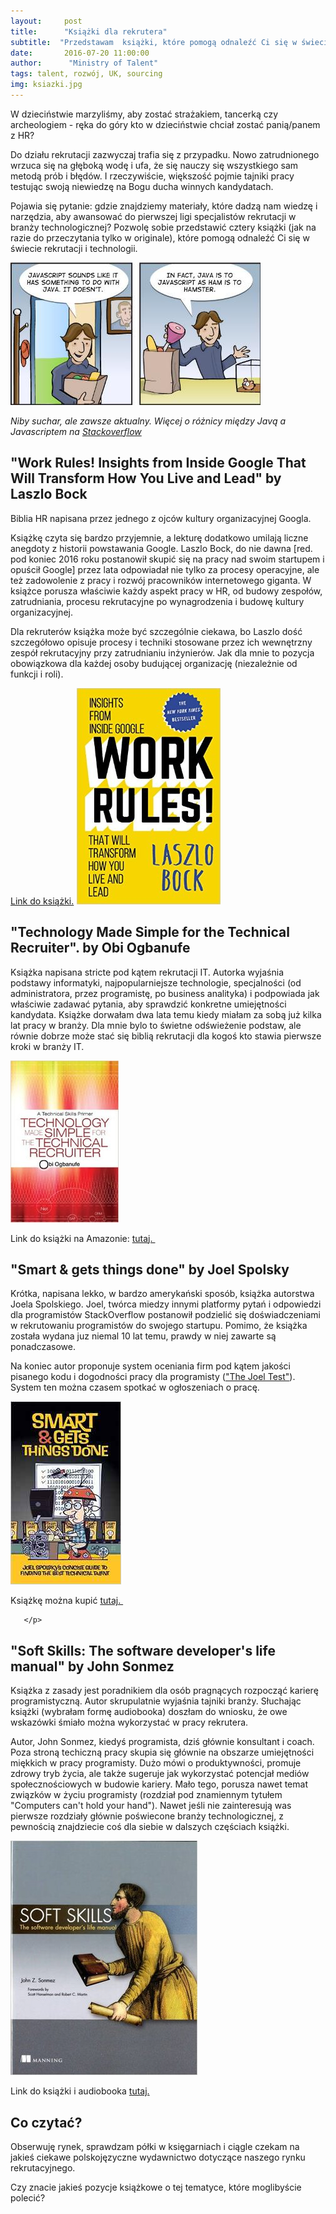 ```yaml
---
layout:     post
title:      "Książki dla rekrutera"
subtitle:  "Przedstawam  książki, które pomogą odnaleźć Ci się w świecie technologii i programistów."
date:       2016-07-20 11:00:00
author:      "Ministry of Talent"
tags: talent, rozwój, UK, sourcing
img: ksiazki.jpg 
---
```



<p>W dzieciństwie marzyliśmy, aby zostać strażakiem, tancerką czy archeologiem - ręka do góry kto w
                        dzieciństwie chciał zostać panią/panem z HR? </p>
<p>Do działu rekrutacji zazwyczaj trafia się z przypadku. Nowo zatrudnionego wrzuca się na głęboką wodę i ufa, że się nauczy się wszystkiego
                        sam metodą prób i błędów. I rzeczywiście, większość pojmie tajniki pracy testując
                        swoją niewiedzę na Bogu ducha winnych kandydatach.</p>
<p>Pojawia się pytanie: gdzie znajdziemy materiały, które dadzą nam wiedzę i narzędzia, aby
    awansować do pierwszej ligi specjalistów rekrutacji w branży technologicznej? Pozwolę sobie
    przedstawić cztery książki (jak na razie do przeczytania tylko w originale), które pomogą odnaleźć
    Ci się w świecie rekrutacji i technologii.</p>


<img src="/img/jstojava.jpg" class="img-responsive" alt="Picture">

<i>Niby suchar, ale zawsze aktualny. Więcej o różnicy między Javą a Javascriptem na <a href="http://stackoverflow.com/questions/245062/whats-the-difference-between-javascript-and-java" target="_blank">Stackoverflow</a>
</i>


<h2 class="section-heading">"Work Rules! Insights from Inside Google That Will Transform How You Live and Lead" by Laszlo Bock</h2>

Biblia HR napisana przez jednego z ojców kultury organizacyjnej Googla. 

Książkę czyta się bardzo przyjemnie, a lekturę dodatkowo umilają liczne anegdoty z historii powstawania Google. Laszlo Bock, do nie dawna [red. pod koniec 2016 roku postanowił skupić się na pracy nad swoim startupem i opuścił Google] przez lata odpowiadał nie tylko za procesy operacyjne, ale też zadowolenie z pracy i rozwój pracowników internetowego giganta.
W książce porusza właściwie każdy aspekt pracy w HR, od budowy zespołów, zatrudniania, procesu rekrutacyjne po wynagrodzenia i budowę kultury organizacyjnej. 

Dla rekruterów książka może być szczególnie ciekawa, bo Laszlo dość szczegółowo opisuje procesy i techniki stosowane przez ich wewnętrzny zespół rekrutacyjny przy zatrudnianiu inżynierów. 
Jak dla mnie to pozycja obowiązkowa dla każdej osoby budującej organizację (niezależnie od funkcji i roli).

<a rel="nofollow" href="https://www.amazon.co.uk/gp/product/1444792385/ref=as_li_tl?ie=UTF8&camp=1634&creative=6738&creativeASIN=1444792385&linkCode=as2&tag=ministryoftal-21" target="_blank">
Link do książki.</a><img src="http://ir-uk.amazon-adsystem.com/e/ir?t=ministryoftal-21&l=as2&o=2&a=1444792385" width="1" height="1" border="0" alt="" style="border:none !important; margin:0px !important;" />


<img src="/img/workrules.jpg" class="img-responsive" alt="Picture">

<h2 class="section-heading">"Technology Made Simple for the Technical Recruiter". by Obi
    Ogbanufe</h2>
<p> Książka napisana stricte pod kątem rekrutacji IT. Autorka wyjaśnia podstawy
    informatyki, najpopularniejsze technologie, specjalności (od administratora, przez programistę,
    po business analityka) i podpowiada jak właściwie zadawać pytania, aby sprawdzić
    konkretne umiejętności kandydata. Książke dorwałam dwa lata temu kiedy miałam za sobą już kilka
    lat pracy w
    branży. Dla mnie bylo to świetne odświeżenie podstaw, ale równie dobrze może stać się biblią
    rekrutacji dla kogoś kto
    stawia pierwsze kroki w branży IT.</p>


<img src="/img/rsz_1tech_simple.jpg" class="img-responsive" alt="Picture">

<p>Link do książki na Amazonie:
       <a rel="nofollow" href="https://www.amazon.co.uk/gp/product/1450216463/ref=as_li_tl?ie=UTF8&camp=1634&creative=6738&creativeASIN=1450216463&linkCode=as2&tag=ministryoftal-21" target="_blank"> tutaj. </a><img src="http://ir-uk.amazon-adsystem.com/e/ir?t=ministryoftal-21&l=as2&o=2&a=1450216463" width="1" height="1" border="0" alt="" style="border:none !important; margin:0px !important;" />
</p>

<h2 class="section-heading">"Smart & gets things done" by Joel Spolsky</h2>
<p>Krótka, napisana lekko, w bardzo amerykański sposób, książka autorstwa Joela Spolskiego. Joel,
    twórca miedzy innymi
    platformy pytań i odpowiedzi dla programistów StackOverflow postanowił podzielić się
    doświadczeniami w rekrutowaniu programistów do swojego startupu. Pomimo, że książka została
    wydana juz niemal 10 lat temu, prawdy w niej zawarte są ponadczasowe.</p>

<p>Na koniec autor proponuje system
    oceniania firm pod kątem jakości pisanego kodu i dogodności pracy dla programisty (<a
            href="http://www.joelonsoftware.com/articles/fog0000000043.html" target="_blank">"The Joel Test"</a>).
    System ten można czasem spotkać w ogłoszeniach o pracę.</p>

<img src="/img/spolsky.jpeg" class="img-responsive" alt="Picture">

<p>Książkę można kupić
       <a rel="nofollow" href="https://www.amazon.co.uk/gp/product/1590598385/ref=as_li_tl?ie=UTF8&camp=1634&creative=6738&creativeASIN=1590598385&linkCode=as2&tag=ministryoftal-21" target="_blank"> tutaj. </a><img src="http://ir-uk.amazon-adsystem.com/e/ir?t=ministryoftal-21&l=as2&o=2&a=1590598385" width="1" height="1" border="0" alt="" style="border:none !important; margin:0px !important;" />

       </p>


<h2 class="section-heading">"Soft Skills: The software developer's life manual" by John Sonmez</h2>

<p>Książka z zasady jest poradnikiem dla osób pragnących rozpocząć karierę programistyczną. Autor
    skrupulatnie wyjaśnia tajniki branży. Słuchając książki (wybrałam formę audiobooka) doszłam do
    wniosku, że owe wskazówki śmiało można wykorzystać w pracy rekrutera.</p>

<p>Autor, John Sonmez,
    kiedyś programista, dziś głównie konsultant i coach. Poza stroną techiczną pracy skupia się
    głównie na obszarze
    umiejętności miękkich w pracy programisty. Dużo mówi o produktywności, promuje zdrowy tryb
    życia, ale także sugeruje jak wykorzystać potencjał mediów społecznościowych w budowie
    kariery. Mało tego, porusza nawet temat związków w życiu programisty (rozdział pod znamiennym
    tytułem "Computers can't hold your hand"). Nawet jeśli nie
    zainteresują was pierwsze rozdziały głównie poświecone branży technologicznej, z pewnością
    znajdziecie coś
    dla siebie w dalszych częściach książki.</p>

<img src="/img/rsz_softskills.jpg" class="img-responsive" alt="Picture">

<p>Link do książki i audiobooka
    <a rel="nofollow" href="https://www.amazon.co.uk/gp/product/1617292397/ref=as_li_tl?ie=UTF8&camp=1634&creative=6738&creativeASIN=1617292397&linkCode=as2&tag=ministryoftal-21" target="_blank">tutaj.</a><img src="http://ir-uk.amazon-adsystem.com/e/ir?t=ministryoftal-21&l=as2&o=2&a=1617292397" width="1" height="1" border="0" alt="" style="border:none !important; margin:0px !important;" />

</p>



<h2 class="section-heading">Co czytać?</h2>
<p>Obserwuję rynek, sprawdzam półki w księgarniach i ciągle czekam na jakieś ciekawe polskojęzyczne
    wydawnictwo dotyczące naszego rynku
    rekrutacyjnego.</p>
<p>Czy znacie jakieś pozycje książkowe o tej tematyce, które moglibyście polecić?</p>



